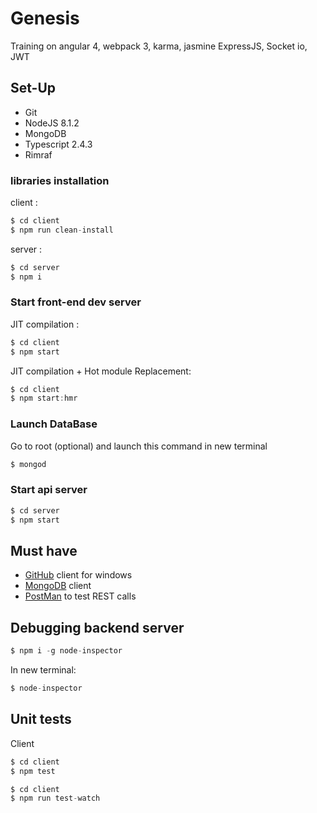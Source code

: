 # Genesis

Training on angular 4, webpack 3, karma, jasmine
ExpressJS, Socket io, JWT

## Set-Up

- Git
- NodeJS 8.1.2
- MongoDB
- Typescript 2.4.3
- Rimraf

### libraries installation

client :
```javascript
$ cd client
$ npm run clean-install
```

server :
```javascript
$ cd server
$ npm i
```

### Start front-end dev server

JIT compilation :
```javascript
$ cd client
$ npm start
```

JIT compilation + Hot module Replacement:
```javascript
$ cd client
$ npm start:hmr
```

### Launch DataBase
Go to root (optional) and launch this command in new terminal
```javascript
$ mongod
```

### Start api server
```javascript
$ cd server
$ npm start
```


## Must have
- [GitHub](https://desktop.github.com/) client for windows
- [MongoDB](https://robomongo.org/) client
- [PostMan](https://chrome.google.com/webstore/detail/postman/fhbjgbiflinjbdggehcddcbncdddomop) to test REST calls


## Debugging backend server

```javascript
$ npm i -g node-inspector
```
In new terminal:
```javascript
$ node-inspector
```

## Unit tests

Client 
```javascript
$ cd client
$ npm test
```
```javascript
$ cd client
$ npm run test-watch
```